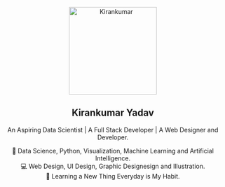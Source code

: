 <p align="center">
  <a href="https://getbootstrap.com/">
    <img src="Images/Me1.png" alt="Kirankumar" width="200" height="200">
  </a>
</p>

<h2 align="center">Kirankumar Yadav</h2>

<p align="center">
  An Aspiring Data Scientist  |  A Full Stack Developer  |  A Web Designer and Developer.
  <br>  
</p>

  <p align="center">
  🤖 Data Science, Python, Visualization, Machine Learning and Artificial Intelligence.<br>
  💻 Web Design, UI Design, Graphic Designesign and Illustration.<br>
  🚀 Learning a New Thing Everyday is My Habit.
  </p>
